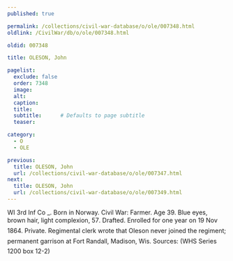 ```yaml
---
published: true

permalink: /collections/civil-war-database/o/ole/007348.html
oldlink: /CivilWar/db/o/ole/007348.html

oldid: 007348

title: OLESON, John

pagelist:
  exclude: false
  order: 7348
  image: 
  alt:
  caption:
  title:
  subtitle:      # Defaults to page subtitle
  teaser:

category: 
  - O 
  - OLE

previous:
  title: OLESON, John
  url: /collections/civil-war-database/o/ole/007347.html  
next:
  title: OLESON, John
  url: /collections/civil-war-database/o/ole/007349.html   
---
```

WI 3rd Inf Co \_. Born in Norway. Civil War: Farmer. Age 39. Blue eyes, brown hair, light complexion, 5&#146;7&#148;. Drafted. Enrolled for one year on 19 Nov 1864. Private. Regimental clerk wrote that Oleson &#147;never joined the regiment; permanent garrison at Fort Randall, Madison, Wis&#148;. Sources: (WHS Series 1200 box 12-2)
